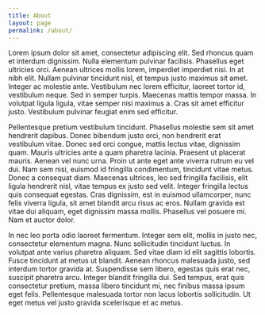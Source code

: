 ```yaml
---
title: About
layout: page
permalink: /about/
---
```

Lorem ipsum dolor sit amet, consectetur adipiscing elit. Sed rhoncus quam et interdum dignissim. Nulla elementum pulvinar facilisis. Phasellus eget ultricies orci. Aenean ultrices mollis lorem, imperdiet imperdiet nisi. In at nibh elit. Nullam pulvinar tincidunt nisl, et tempus justo maximus sit amet. Integer ac molestie ante. Vestibulum nec lorem efficitur, laoreet tortor id, vestibulum neque. Sed in semper turpis. Maecenas mattis tempor massa. In volutpat ligula ligula, vitae semper nisi maximus a. Cras sit amet efficitur justo. Vestibulum pulvinar feugiat enim sed efficitur.

Pellentesque pretium vestibulum tincidunt. Phasellus molestie sem sit amet hendrerit dapibus. Donec bibendum justo orci, non hendrerit erat vestibulum vitae. Donec sed orci congue, mattis lectus vitae, dignissim quam. Mauris ultricies ante a quam pharetra lacinia. Praesent ut placerat mauris. Aenean vel nunc urna. Proin ut ante eget ante viverra rutrum eu vel dui. Nam sem nisi, euismod id fringilla condimentum, tincidunt vitae metus. Donec a consequat diam. Maecenas ultrices, leo sed fringilla facilisis, elit ligula hendrerit nisl, vitae tempus ex justo sed velit. Integer fringilla lectus quis consequat egestas. Cras dignissim, est in euismod ullamcorper, nunc felis viverra ligula, sit amet blandit arcu risus ac eros. Nullam gravida est vitae dui aliquam, eget dignissim massa mollis. Phasellus vel posuere mi. Nam et auctor dolor.

In nec leo porta odio laoreet fermentum. Integer sem elit, mollis in justo nec, consectetur elementum magna. Nunc sollicitudin tincidunt luctus. In volutpat ante varius pharetra aliquam. Sed vitae diam id elit sagittis lobortis. Fusce tincidunt at metus ut blandit. Aenean rhoncus malesuada justo, sed interdum tortor gravida at. Suspendisse sem libero, egestas quis erat nec, suscipit pharetra arcu. Integer blandit fringilla dui. Sed tempus, erat quis consectetur pretium, massa libero tincidunt mi, nec finibus massa ipsum eget felis. Pellentesque malesuada tortor non lacus lobortis sollicitudin. Ut eget metus vel justo gravida scelerisque et ac metus.
